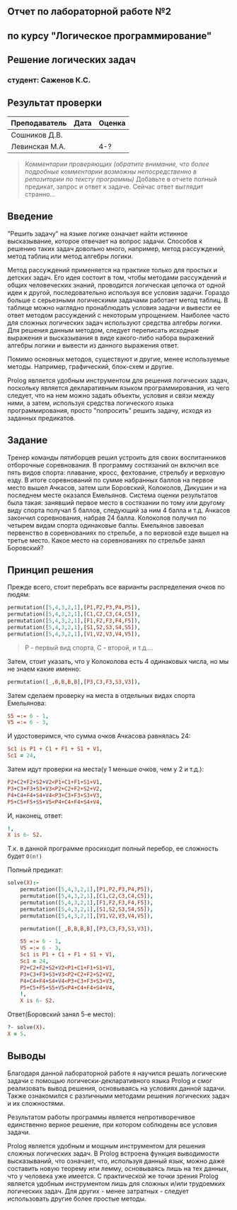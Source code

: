 ## Отчет по лабораторной работе №2
## по курсу "Логическое программирование"

## Решение логических задач

### студент: Саженов К.С.

## Результат проверки

| Преподаватель     | Дата         |  Оценка       |
|-------------------|--------------|---------------|
| Сошников Д.В. |              |               |
| Левинская М.А.|              |      4-?      |

> *Комментарии проверяющих (обратите внимание, что более подробные комментарии возможны непосредственно в репозитории по тексту программы)*
Добавьте в отчете полный предикат, запрос и ответ к задаче. Сейчас ответ выглядит странно... 

## Введение

"Решить задачу" на языке логике означает найти истинное высказывание, которое отвечает на вопрос задачи. Способов к решению таких задач довольно много, например, метод рассуждений, метод таблиц или метод алгебры логики.

Метод рассуждений применяется на практике только для простых и детских задач. Его идея состоит в том, чтобы методами рассуждений и общих человеческих знаний, проводится логическая цепочка от одной идеи к другой, последовательно используя все условия задачи. Гораздо больше с серьезными логическими задачами работает метод таблиц. В таблице можно наглядно пронаблюдать условия задачи и вывести ее ответ методом рассуждений с некоторым упрощением. Наиболее часто для сложных логических задач используют средства алгебры логики. Для решения данным методом, следует переписать исходные выражения и высказывания в виде какого-либо набора выражений алгебры логики и вывести из данного выражения ответ.

Помимо основных методов, существуют и другие, менее используемые методы.
Например, графический, блок-схем и другие.

Prolog является удобным инструментом для решения логических задач, поскольку является декларативным языком программирования, из чего следует, что на нем можно задать объекты, условия и связи между ними, а затем, используя средства логического языка программирования, просто "попросить" решить задачу, исходя из заданных предикатов.

## Задание

Тренер команды пятиборцев решил устроить для своих воспитанников отборочные соревнования. В программу состязаний он включил все пять видов спорта: плавание, кросс, фехтование, стрельбу и верховую езду. В итоге соревнований по сумме набранных баллов на первое место вышел Ачкасов, затем шли Боровский, Колоколов, Дикушин и на последнем месте оказался Емельянов. Система оценки результатов была такая: занявший первое место в состязании по тому или другому виду спорта получал 5 баллов, следующий за ним 4 балла и т.д. Ачкасов закончил соревнования, набрав 24 балла. Колоколов получил по четырем видам спорта одинаковые баллы. Емельянов завоевал первенство в соревнованиях по стрельбе, а по верховой езде вышел на третье место. Какое место на соревнованиях по стрельбе занял Боровский? 

## Принцип решения

Прежде всего, стоит перебрать все варианты распределения очков по людям:

```prolog
permutation([5,4,3,2,1],[P1,P2,P3,P4,P5]),
permutation([5,4,3,2,1],[C1,C2,C3,C4,C5]),
permutation([5,4,3,2,1],[F1,F2,F3,F4,F5]),
permutation([5,4,3,2,1],[S1,S2,S3,S4,S5]),
permutation([5,4,3,2,1],[V1,V2,V3,V4,V5]),
```
> P - первый вид спорта, C - второй, и т.д....

Затем, стоит указать, что у Колоколова есть 4 одинаковых числа, но мы не знаем какие именно:
```prolog
permutation([_,B,B,B,B],[P3,C3,F3,S3,V3]),
```
Затем сделаем проверку на места в отдельных видах спорта Емельянова:
```prolog
S5 =:= 6 - 1,
V5 =:= 6 - 3,
```
И удостоверимся, что сумма очков Ачкасова равнялась 24:
```prolog
Sc1 is P1 + C1 + F1 + S1 + V1,
Sc1 = 24,
```

Затем идут проверки на места(у 1 меньше очков, чем у 2 и т.д.):
```prolog
P2+C2+F2+S2+V2<P1+C1+F1+S1+V1,
P3+C3+F3+S3+V3<P2+C2+F2+S2+V2,
P4+C4+F4+S4+V4<P3+C3+F3+S3+V3,
P5+C5+F5+S5+V5<P4+C4+F4+S4+V4,
```

И, наконец, ответ:
```prolog
!,
X is 6- S2.
```

Т.к. в данной программе просиходит полный перебор, ее сложность будет `O(n!)`

Полный предикат:
```prolog
solve(X):-
    permutation([5,4,3,2,1],[P1,P2,P3,P4,P5]),
    permutation([5,4,3,2,1],[C1,C2,C3,C4,C5]),
    permutation([5,4,3,2,1],[F1,F2,F3,F4,F5]),
    permutation([5,4,3,2,1],[S1,S2,S3,S4,S5]),
    permutation([5,4,3,2,1],[V1,V2,V3,V4,V5]),

    permutation([_,B,B,B,B],[P3,C3,F3,S3,V3]),

    S5 =:= 6 - 1,
    V5 =:= 6 - 3,
    Sc1 is P1 + C1 + F1 + S1 + V1,
    Sc1 = 24,
    P2+C2+F2+S2+V2<P1+C1+F1+S1+V1,
    P3+C3+F3+S3+V3<P2+C2+F2+S2+V2,
    P4+C4+F4+S4+V4<P3+C3+F3+S3+V3,
    P5+C5+F5+S5+V5<P4+C4+F4+S4+V4,
    !,
    X is 6- S2.
```

Ответ(Боровский занял 5-е место):
```prolog
?- solve(X).
X = 5.
```


## Выводы

Благодаря данной лабораторной работе я научился решать логические задачи с помощью логически-декларативного языка Prolog и смог реализовать вывод решения, основываясь на условиях данной задачи. Также ознакомился с различными методами решения логических задач и их сложностями.

Результатом работы программы является непротиворечивое единственно верное решение, при котором соблюдены все условия задачи.

Prolog является удобным и мощным инструментом для решения сложных логических задач. В Prolog встроена функция выводимости высказываний, что означает, что, используя данный язык, можно даже составить новую теорему или лемму, основываясь лишь на тех данных, что у человека уже имеется. С практической же точки зрения Prolog является удобным инструментом лишь для сложных и/или трудоемких логических задач. Для других - менее затратных - следует использовать другие более простые методы.


